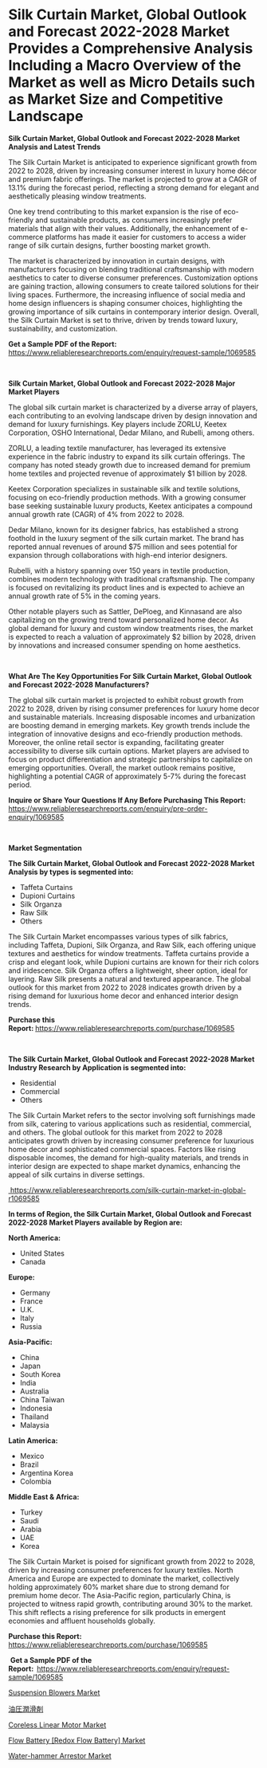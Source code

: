 <p><h1>Silk Curtain Market, Global Outlook and Forecast 2022-2028 Market Provides a Comprehensive Analysis Including a Macro Overview of the Market as well as Micro Details such as Market Size and Competitive Landscape</h1></p><p><strong>Silk Curtain Market, Global Outlook and Forecast 2022-2028 Market Analysis and Latest Trends</strong></p>
<p><p>The Silk Curtain Market is anticipated to experience significant growth from 2022 to 2028, driven by increasing consumer interest in luxury home décor and premium fabric offerings. The market is projected to grow at a CAGR of 13.1% during the forecast period, reflecting a strong demand for elegant and aesthetically pleasing window treatments. </p><p>One key trend contributing to this market expansion is the rise of eco-friendly and sustainable products, as consumers increasingly prefer materials that align with their values. Additionally, the enhancement of e-commerce platforms has made it easier for customers to access a wider range of silk curtain designs, further boosting market growth. </p><p>The market is characterized by innovation in curtain designs, with manufacturers focusing on blending traditional craftsmanship with modern aesthetics to cater to diverse consumer preferences. Customization options are gaining traction, allowing consumers to create tailored solutions for their living spaces. Furthermore, the increasing influence of social media and home design influencers is shaping consumer choices, highlighting the growing importance of silk curtains in contemporary interior design. Overall, the Silk Curtain Market is set to thrive, driven by trends toward luxury, sustainability, and customization.</p></p>
<p><strong>Get a Sample PDF of the Report:&nbsp;</strong> <a href="https://www.reliableresearchreports.com/enquiry/request-sample/1069585">https://www.reliableresearchreports.com/enquiry/request-sample/1069585</a></p>
<p>&nbsp;</p>
<p><strong>Silk Curtain Market, Global Outlook and Forecast 2022-2028 Major Market Players</strong></p>
<p><p>The global silk curtain market is characterized by a diverse array of players, each contributing to an evolving landscape driven by design innovation and demand for luxury furnishings. Key players include ZORLU, Keetex Corporation, OSHO International, Dedar Milano, and Rubelli, among others.</p><p>ZORLU, a leading textile manufacturer, has leveraged its extensive experience in the fabric industry to expand its silk curtain offerings. The company has noted steady growth due to increased demand for premium home textiles and projected revenue of approximately $1 billion by 2028.</p><p>Keetex Corporation specializes in sustainable silk and textile solutions, focusing on eco-friendly production methods. With a growing consumer base seeking sustainable luxury products, Keetex anticipates a compound annual growth rate (CAGR) of 4% from 2022 to 2028.</p><p>Dedar Milano, known for its designer fabrics, has established a strong foothold in the luxury segment of the silk curtain market. The brand has reported annual revenues of around $75 million and sees potential for expansion through collaborations with high-end interior designers.</p><p>Rubelli, with a history spanning over 150 years in textile production, combines modern technology with traditional craftsmanship. The company is focused on revitalizing its product lines and is expected to achieve an annual growth rate of 5% in the coming years.</p><p>Other notable players such as Sattler, DePloeg, and Kinnasand are also capitalizing on the growing trend toward personalized home decor. As global demand for luxury and custom window treatments rises, the market is expected to reach a valuation of approximately $2 billion by 2028, driven by innovations and increased consumer spending on home aesthetics.</p></p>
<p>&nbsp;</p>
<p><strong>What Are The Key Opportunities For Silk Curtain Market, Global Outlook and Forecast 2022-2028 Manufacturers?</strong></p>
<p><p>The global silk curtain market is projected to exhibit robust growth from 2022 to 2028, driven by rising consumer preferences for luxury home decor and sustainable materials. Increasing disposable incomes and urbanization are boosting demand in emerging markets. Key growth trends include the integration of innovative designs and eco-friendly production methods. Moreover, the online retail sector is expanding, facilitating greater accessibility to diverse silk curtain options. Market players are advised to focus on product differentiation and strategic partnerships to capitalize on emerging opportunities. Overall, the market outlook remains positive, highlighting a potential CAGR of approximately 5-7% during the forecast period.</p></p>
<p><strong>Inquire or Share Your Questions If Any Before Purchasing This Report:</strong> <a href="https://www.reliableresearchreports.com/enquiry/pre-order-enquiry/1069585">https://www.reliableresearchreports.com/enquiry/pre-order-enquiry/1069585</a></p>
<p>&nbsp;</p>
<p><strong>Market Segmentation</strong></p>
<p><strong>The Silk Curtain Market, Global Outlook and Forecast 2022-2028 Market Analysis by types is segmented into:</strong></p>
<p><ul><li>Taffeta Curtains</li><li>Dupioni Curtains</li><li>Silk Organza</li><li>Raw Silk</li><li>Others</li></ul></p>
<p><p>The Silk Curtain Market encompasses various types of silk fabrics, including Taffeta, Dupioni, Silk Organza, and Raw Silk, each offering unique textures and aesthetics for window treatments. Taffeta curtains provide a crisp and elegant look, while Dupioni curtains are known for their rich colors and iridescence. Silk Organza offers a lightweight, sheer option, ideal for layering. Raw Silk presents a natural and textured appearance. The global outlook for this market from 2022 to 2028 indicates growth driven by a rising demand for luxurious home decor and enhanced interior design trends.</p></p>
<p><strong>Purchase this Report:&nbsp;</strong><a href="https://www.reliableresearchreports.com/purchase/1069585">https://www.reliableresearchreports.com/purchase/1069585</a></p>
<p>&nbsp;</p>
<p><strong>The Silk Curtain Market, Global Outlook and Forecast 2022-2028 Market Industry Research by Application is segmented into:</strong></p>
<p><ul><li>Residential</li><li>Commercial</li><li>Others</li></ul></p>
<p><p>The Silk Curtain Market refers to the sector involving soft furnishings made from silk, catering to various applications such as residential, commercial, and others. The global outlook for this market from 2022 to 2028 anticipates growth driven by increasing consumer preference for luxurious home decor and sophisticated commercial spaces. Factors like rising disposable incomes, the demand for high-quality materials, and trends in interior design are expected to shape market dynamics, enhancing the appeal of silk curtains in diverse settings.</p></p>
<p><a href="https://www.reliableresearchreports.com/silk-curtain-market-in-global-r1069585">&nbsp;https://www.reliableresearchreports.com/silk-curtain-market-in-global-r1069585</a></p>
<p><strong>In terms of Region, the Silk Curtain Market, Global Outlook and Forecast 2022-2028 Market Players available by Region are:</strong></p>
<p>
    <p> <strong> North America: </strong>
        <ul>
            <li>United States</li>
            <li>Canada</li>
        </ul>
        </p> 
    <p> <strong> Europe: </strong>
        <ul>
            <li>Germany</li>
            <li>France</li>
            <li>U.K.</li>
            <li>Italy</li>
            <li>Russia</li>
        </ul>
        </p> 
    <p> <strong> Asia-Pacific: </strong>
        <ul>
            <li>China</li>
            <li>Japan</li>
            <li>South Korea</li>
            <li>India</li>
            <li>Australia</li>
            <li>China Taiwan</li>
            <li>Indonesia</li>
            <li>Thailand</li>
            <li>Malaysia</li>
        </ul>
        </p> 
    <p> <strong> Latin America: </strong>
        <ul>
            <li>Mexico</li>
            <li>Brazil</li>
            <li>Argentina Korea</li>
            <li>Colombia</li>
        </ul>
        </p> 
    <p> <strong> Middle East & Africa: </strong>
        <ul>
            <li>Turkey</li>
            <li>Saudi</li>
            <li>Arabia</li>
            <li>UAE</li>
            <li>Korea</li>
        </ul>
    </p>
    </p>
<p><p>The Silk Curtain Market is poised for significant growth from 2022 to 2028, driven by increasing consumer preferences for luxury textiles. North America and Europe are expected to dominate the market, collectively holding approximately 60% market share due to strong demand for premium home decor. The Asia-Pacific region, particularly China, is projected to witness rapid growth, contributing around 30% to the market. This shift reflects a rising preference for silk products in emergent economies and affluent households globally.</p></p>
<p><strong>Purchase this Report: </strong><a href="https://www.reliableresearchreports.com/purchase/1069585">https://www.reliableresearchreports.com/purchase/1069585</a></p>
<p>&nbsp;<strong>Get a Sample PDF of the Report:&nbsp;&nbsp;</strong><a href="https://www.reliableresearchreports.com/enquiry/request-sample/1069585">https://www.reliableresearchreports.com/enquiry/request-sample/1069585</a></p>
<p><strong></strong></p>
<p><p><a href="https://medium.com/@richard.james09789/analyzing-suspension-blowers-market-dynamics-and-growth-drivers-and-forecasted-for-period-from-2024-b77078e057be">Suspension Blowers Market</a></p><p><a href="https://medium.com/@scotttyesha/%E3%82%B0%E3%83%AD%E3%83%BC%E3%83%90%E3%83%AB%E3%83%8F%E3%82%A4%E3%83%89%E3%83%AD%E3%83%AA%E3%83%83%E3%82%AF%E6%BD%A4%E6%BB%91%E5%89%A4%E5%B8%82%E5%A0%B4%E5%88%86%E6%9E%90-%E3%83%88%E3%83%AC%E3%83%B3%E3%83%89-%E4%BA%88%E6%B8%AC-%E6%88%90%E9%95%B7%E6%A9%9F%E4%BC%9A-2024-2031-%E3%81%AB%E9%96%A2%E3%81%99%E3%82%8B189%E3%83%9A%E3%83%BC%E3%82%B8%E3%81%AE%E5%A0%B1%E5%91%8A%E6%9B%B8-282d2070cafb">油圧潤滑剤</a></p><p><a href="https://www.linkedin.com/pulse/coreless-linear-motor-industry-sector-new-technologies-market-luodc?trackingId=FooL7mEoR%2Byujqj2Fas1yA%3D%3D">Coreless Linear Motor Market</a></p><p><a href="https://medium.com/@kathleenjacksond65/global-flow-battery-redox-flow-battery-market-size-share-analysis-by-product-type-by-d17d5bcd2477">Flow Battery [Redox Flow Battery] Market</a></p><p><a href="https://issuu.com/reportprime-2/docs/water-hammer-arrestor-market-size-2_7c68c1f129e6ef">Water-hammer Arrestor Market</a></p></p>